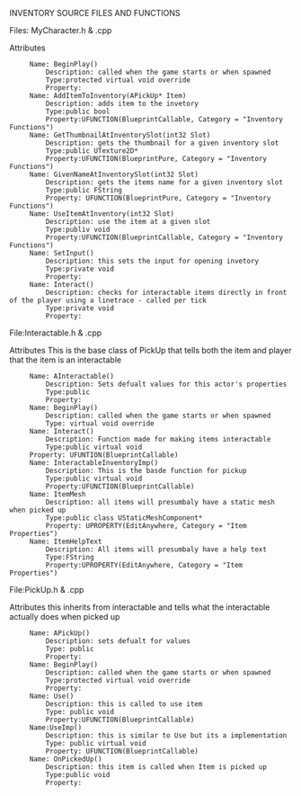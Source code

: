 INVENTORY SOURCE FILES AND FUNCTIONS

Files: MyCharacter.h & .cpp

Attributes

         Name: BeginPlay()
             Description: called when the game starts or when spawned
             Type:protected virtual void override
             Property:
         Name: AddItemToInventory(APickUp* Item)
             Description: adds item to the invetory
             Type:public bool
             Property:UFUNCTION(BlueprintCallable, Category = "Inventory Functions")
         Name: GetThumbnailAtInventorySlot(int32 Slot)
             Description: gets the thumbnail for a given inventory slot 
             Type:public UTexture2D*
             Property:UFUNCTION(BlueprintPure, Category = "Inventory Functions")
         Name: GivenNameAtInventorySlot(int32 Slot)
             Description: gets the items name for a given inventory slot
             Type:public FString
             Property: UFUNCTION(BlueprintPure, Category = "Inventory Functions")
         Name: UseItemAtInventory(int32 Slot)
             Description: use the item at a given slot
             Type:publiv void
             Property:UFUNCTION(BlueprintCallable, Category = "Inventory Functions")
         Name: SetInput()
             Description: this sets the input for opening invetory 
             Type:private void
             Property:
         Name: Interact()
             Description: checks for interactable items directly in front of the player using a linetrace - called per tick 
             Type:private void
             Property:


File:Interactable.h & .cpp

Attributes
	This is the base class of PickUp that tells both the item and player that the item is an interactable

         Name: AInteractable()
             Description: Sets defualt values for this actor's properties 
             Type:public
             Property:
         Name: BeginPlay()
             Description: called when the game starts or when spawned
             Type: virtual void override
         Name: Interact()
             Description: Function made for making items interactable  
             Type:public virtual void
	     Property: UFUNTION(BlueprintCallable)
         Name: InteractableInventoryImp()
             Description: This is the basde function for pickup
             Type:public virtual void
             Property:UFUNCTION(BlueprintCallable)
         Name: ItemMesh
             Description: all items will presumbaly have a static mesh when picked up 
             Type:public class UStaticMeshComponent*
             Property: UPROPERTY(EditAnywhere, Category = "Item Properties") 
         Name: ItemHelpText
             Description: All items will presumbaly have a help text
             Type:FString
             Property:UPROPERTY(EditAnywhere, Category = "Item Properties")

File:PickUp.h & .cpp

Attributes
this inherits from interactable and tells what the interactable actually does when picked up

         Name: APickUp()
             Description: sets defualt for values  
             Type: public
             Property:
         Name: BeginPlay()
             Description: called when the game starts or when spawned
             Type:protected virtual void override
             Property:
         Name: Use()
             Description: this is called to use item   
             Type: public void
             Property:UFUNCTION(BlueprintCallable)
         Name:UseImp()
             Description: this is similar to Use but its a implementation
             Type: public virtual void
             Property: UFUNCTION(BlueprintCallable)
         Name: OnPickedUp()
             Description: this item is called when Item is picked up
             Type:public void
             Property:
























